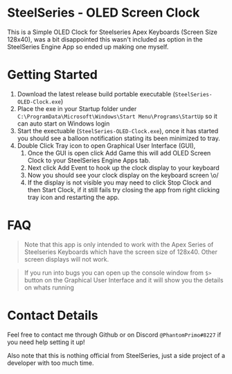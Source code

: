 <!-- SteelSeries-OLED-Clock  -->
# SteelSeries - OLED Screen Clock
This is a Simple OLED Clock for Steelseries Apex Keyboards (Screen Size 128x40), was a bit disappointed this wasn't included as option in the SteelSeries Engine App so ended up making one myself.

# Getting Started
1. Download the latest release build portable executable (`SteelSeries-OLED-Clock.exe`)
2. Place the exe in your Startup folder under `C:\ProgramData\Microsoft\Windows\Start Menu\Programs\StartUp` so it can auto start on Windows login
3. Start the exectuable (`SteelSeries-OLED-Clock.exe`), once it has started you should see a balloon notification stating its been minimized to tray.
4. Double Click Tray icon to open Graphical User Interface (GUI), 
   1. Once the GUI is open click Add Game this will add OLED Screen Clock to your SteelSeries Engine Apps tab.
   2. Next click Add Event to hook up the clock display to your keyboard
   3. Now you should see your clock display on the keyboard screen \o/
   4. If the display is not visible you may need to click Stop Clock and then Start Clock, if it still fails try closing the app from right clicking tray icon and restarting the app. 

# FAQ
   > Note that this app is only intended to work with the Apex Series of Steelseries Keyboards which have the screen size of 128x40. Other screen displays will not work.

   > If you run into bugs you can open up the console window from `$>` button on the Graphical User Interface and it will show you the details on whats running

# Contact Details
Feel free to contact me through Github or on Discord `@PhantomPrimo#8227` if you need help setting it up!

Also note that this is nothing official from SteelSeries, just a side project of a developer with too much time. 